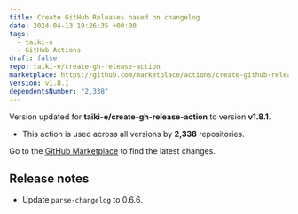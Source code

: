 ```yaml
---
title: Create GitHub Releases based on changelog
date: 2024-04-13 19:26:35 +00:00
tags:
  - taiki-e
  - GitHub Actions
draft: false
repo: taiki-e/create-gh-release-action
marketplace: https://github.com/marketplace/actions/create-github-releases-based-on-changelog
version: v1.8.1
dependentsNumber: "2,338"
---
```



Version updated for **taiki-e/create-gh-release-action** to version **v1.8.1**.
- This action is used across all versions by **2,338** repositories.

Go to the [GitHub Marketplace](https://github.com/marketplace/actions/create-github-releases-based-on-changelog) to find the latest changes.

## Release notes

- Update `parse-changelog` to 0.6.6.
